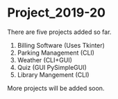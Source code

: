 # Project_2019-20

There are five projects added so far.
1. Billing Software (Uses Tkinter)
2. Parking Management (CLI)
3. Weather (CLI+GUI)
4. Quiz (GUI PySimpleGUI)
5. Library Mangement (CLI)

More projects will be added soon.
